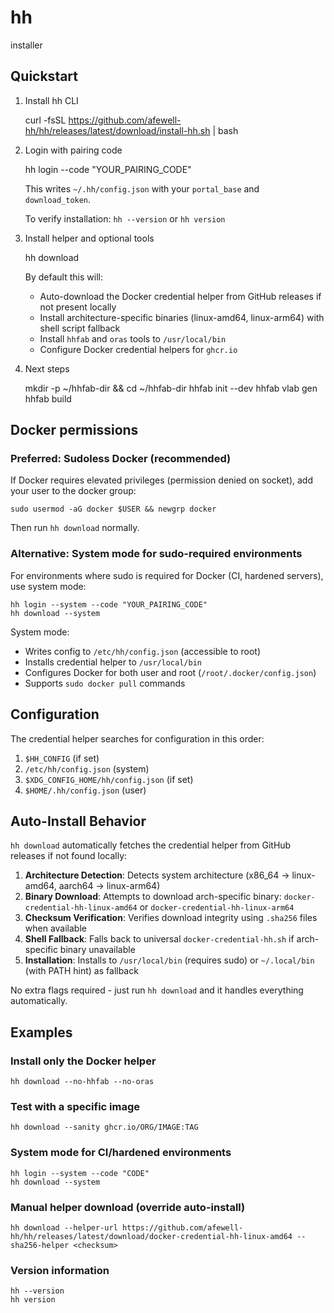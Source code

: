 # hh
installer

## Quickstart

1) Install hh CLI

	curl -fsSL https://github.com/afewell-hh/hh/releases/latest/download/install-hh.sh | bash

2) Login with pairing code

	hh login --code "YOUR_PAIRING_CODE"

	This writes `~/.hh/config.json` with your `portal_base` and `download_token`.

	To verify installation: `hh --version` or `hh version`

3) Install helper and optional tools

	hh download

	By default this will:
	- Auto-download the Docker credential helper from GitHub releases if not present locally
	- Install architecture-specific binaries (linux-amd64, linux-arm64) with shell script fallback
	- Install `hhfab` and `oras` tools to `/usr/local/bin`
	- Configure Docker credential helpers for `ghcr.io`

4) Next steps

	mkdir -p ~/hhfab-dir && cd ~/hhfab-dir
	hhfab init --dev
	hhfab vlab gen
	hhfab build

## Docker permissions

### Preferred: Sudoless Docker (recommended)

If Docker requires elevated privileges (permission denied on socket), add your user to the docker group:

	sudo usermod -aG docker $USER && newgrp docker

Then run `hh download` normally.

### Alternative: System mode for sudo-required environments

For environments where sudo is required for Docker (CI, hardened servers), use system mode:

	hh login --system --code "YOUR_PAIRING_CODE"
	hh download --system

System mode:
- Writes config to `/etc/hh/config.json` (accessible to root)
- Installs credential helper to `/usr/local/bin`
- Configures Docker for both user and root (`/root/.docker/config.json`)
- Supports `sudo docker pull` commands

## Configuration

The credential helper searches for configuration in this order:

1. `$HH_CONFIG` (if set)
2. `/etc/hh/config.json` (system)
3. `$XDG_CONFIG_HOME/hh/config.json` (if set)
4. `$HOME/.hh/config.json` (user)

## Auto-Install Behavior

`hh download` automatically fetches the credential helper from GitHub releases if not found locally:

1. **Architecture Detection**: Detects system architecture (x86_64 → linux-amd64, aarch64 → linux-arm64)
2. **Binary Download**: Attempts to download arch-specific binary: `docker-credential-hh-linux-amd64` or `docker-credential-hh-linux-arm64`
3. **Checksum Verification**: Verifies download integrity using `.sha256` files when available
4. **Shell Fallback**: Falls back to universal `docker-credential-hh.sh` if arch-specific binary unavailable
5. **Installation**: Installs to `/usr/local/bin` (requires sudo) or `~/.local/bin` (with PATH hint) as fallback

No extra flags required - just run `hh download` and it handles everything automatically.

## Examples

### Install only the Docker helper
	hh download --no-hhfab --no-oras

### Test with a specific image
	hh download --sanity ghcr.io/ORG/IMAGE:TAG

### System mode for CI/hardened environments
	hh login --system --code "CODE"
	hh download --system

### Manual helper download (override auto-install)
	hh download --helper-url https://github.com/afewell-hh/hh/releases/latest/download/docker-credential-hh-linux-amd64 --sha256-helper <checksum>

### Version information
	hh --version
	hh version
